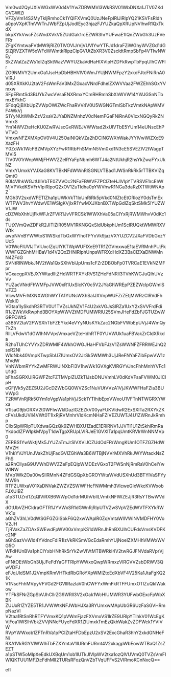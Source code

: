 Vm0wd2QyUXlVWGxWV0d4V1YwZDRWMVl3WkRSV01WbDNXa1JTV0ZKdGVGWlZi
VFZyVm14S2MyTkljRmhoCk1YQlFXVmQ0UzJNeFpIRlJiRlpYQ21KSVFsRldh
a0poVXpKTmVWTnJWbFZpUjJodlEyc3hjazFJYUZkaQpXRUpNVlhwR1QxTkdX
bkpXYkVwcFZsWndXVkV5ZUdGak1rcEZWR3hrYUFwaE1IQnZWbGh3UzFVeFRr
ZFgKYmtwaFVtMW9jRlZ0TlVOVlJrVjVUVlYwYTFJd1draFZiWGhyWVZGd1dG
SlZjRVZXTW5oWFdWWmtkRlpzClpGVUtZbXR3V0ZscldtRmpSbFp4VTIwNWEy
SkZWalZaZWs1dlZqSktWazVWYUZkaVdHaHlXVlpHZDFkRwpTbFpqUlhCWFlr
ZG9NMVY2UmxOa1JscHpDbHBHVlV0WmJYUjNWMFpzY2xkdFJtcFNiRnA0VlRJ
d05XRXkKU2taV2FsWmFaV3MxZGxacVNrdFdhelZXWVVaa2FWZEhhSGxYVmxw
SFpERmtSd3BUYkZwcVVsaENXRmxYCmRHRmhSbXhWVW14YWJGSnNTbmxEYkhC
SFdqQjBXbUpZVWpOWlZWcFhaRVV4V0U5WGNGTmlSbTkzVmtkNApWMVF4WkVj
S1YyNUtWMkZzV2xaV2JYaDNZMnhzV0dNemFGaFNiRnA0VlcxNGQyRkZNVmxS
Ym14WVZteHcKU0ZwRVJscGxRWEJVWWtad2IxUlVTbE5YUm14eUNscEhPVTVO
VmxwNFZXMXpOV0V4U25OalNIQkVZa2hDClNGWXhWakJYYlVwWlZXcE9XazFH
Y0ZoWk1WcFBZMVpXYzFwR1RtbFhSMmN5Vm0xd1N3cE5SVEZIV2tWagpTMVl5
TlV0V01rWnpWMjFHWVZZelRYaFpNbmh6WTJ4a2NtUkhjR2hsYkZwaFYxUkNZ
VmxYUmxkYVJXaG8KVTBkNFdWWnRlSGNLVTBad1JWSnRkRk5rTTBKVlZqQmtO
R0l4VlhkWGJtUllVbTE0ZVVOc2NFaFBWVFZPClZteHJlVlpYTVRSVE1rcEhW
MjVPVkdKSVFrVlpiRlpoQ2xOV1ZuTldha0pYWVhwR1NGa3daRzlXTWtWNApZ
MGh3V2sxdWFETlZha1pUWkVkT1IxUnRiRk5pVkd0NlZtcEtORlozY0dsTmEx
WTFWV3hvYWdwVE1WSlgKVjIxR1YwMXJXbnBXTWpGdlZqSktSMk5IYUZWV1JW
cDZWbXhhUjFkWFJrZFViR1JvVFRCSk1WWXhVa05aClYxRjRWMWhvV0dKc1ds
TUtXVmQwZDFkR2JITlZiR05MV1RKNGQxSldUbkphUm1SclRUQktWMWRXVWtk
awpNVnBYWWtoS1lWSkdTbGxWYlhoTFYxVk9jazVXYUZCV2JXaFVDbGxzYUc5
V01WcFlUVlJTVlUxclZqUlYKTWpWUFlXeE9TR1ZGVmxwaE1taEVRMnhPUjFk
WWFGZGhhMHBaV1d4V2QxZHNiRlphUnpsWFRXdHdXZ3BaClZXaDNWMnN4ZFdG
SVNtRlNWbkJNV2tWa1QxSXhVblJpUms1cFZrZDBObFp0TVRCaE1EVkNZMFpr
VGxacgpXVEJXYWtadlltZHdWRTFXYkRVS1ZHeFdNRll3TVhKWGJuQlhUVzVv
YUZacVNrdFhWMFpJVW0xR1UxSlcKY0c5V2JYaGhWREpPZEZWclpGWmlSVFZ3
VlcwMVFrMXNXWGhWYTA1YUNsWXhSalJXVnpWUFZrZEtjMWRzClRVdFhWekI0
VGtaa1IySkdhR3RTV0U1TVZsUkNZV1F4U2xkVGJsSlRZa1UxY2xSVVFrdFdi
R1JZWkVkRwphd3BOYXpWWVZtMDFUMWRIU25SVmJHeFdZbFJGTUZwWGRFOWtS
a3B5V2taV2FWSXhTbFZEYkd4eVYyNUsKYkZac2NGbFVWbEpUVjJ4WmQyTkZh
RllLVFdwV1dGWlhNVVpsVmxaeVZteHdhRTF0YUVWUk1uaFBVakZrCldXRkda
R2hoTUhCYVYxZDRWMlF4WkhOWGJHaHFVbFJzV1ZsWWNFZFRRWEJhQ2sxR2NI
WldNbk40VmpKTwpSbUZIUmxOV2JrSk5WMWh3UjJReFNYaFZibEpwVW1zMVdW
VnNWbmRYYkZwMFRWUlNXbFl3V1hwWk1GVXgKVlRGYVJncFhhMnhYVFc1U1dG
bFhaSGRXUlRGWFZtcFZTMVpIZUZkTlJsbDNUVmhLV0dKdVFsaFVWM0JIClpH
eGFjVk5yZEZSU2JGcDZWbGQ0WVZSc1NuVUtVVzA1VjJKWWFHaFZla3BUVWpG
T2RWVnRjRk5OYm1oVgpWa1phVjJSck1YTlhibEpxVWxoU1VFTnNTWGRXYWxa
V1lsaG9jbGRXV2t0WFIwWklDazlGZEZkV00yaFUKVldwR2ExSXlTa2RXYkZK
cFVsUkdUVll4VWt0T1IxRjRVMnhrVldKcmNHaFZiVEZUWTJ4U1ZWRnJkRmhp
ClIxSlpWRlpTUXdwaGQzQk9ZWHBXU1ZadE1ERlRNV1JJVTI1U1ZtSkhlRmRa
YkdodlZFWlpkMVpyT1dwTgpXRUpLVlRJeE1GVXlTa1pqUmtKRVlrWnNNMVp0
ZERBS1YwWktjMk5JYUZaTmJrSlVXVlJCZUdOdFRrWmgKUm1OTFZGZHdWMVZH
V1hkYVJYUnJVakZhUjFadGVIZGhWa3B6WTBjNVVrMXVhRkJWYWtackNsZFhS
a2RhClIyaG9UVWhDWVZZeFpEQlpWMDEzVGxoT2FWSnNjRmRaV0hCelYwWlNW
MVp1WkZOa00wSllRMnN4ZFdGSQpXbGROYWtaWVdUSXhUd3BTYlVaSFYyMW9h
RTFZUWxaV01XaDNVakZWZVZSWWFHcFNWMmh3VlcweGIxWkcKVWxobFJXUlBZ
a1p3TUZrd1ZqQlViRXB6WWpOd1drMUhVbllLVmtkNFlWZEJjR3RsYTBwWVdX
dGtUbVZHCldraGFTR1JYVWxSR1dGWnRjRlpUTVZwSVpVZEdWVTFXYkRWVk1u
aGhZV3hLV0dWSGFGZGlSbkF6Q2xwWAplR0ZqVmtaWllVWlNVMDFHY0VoV2JH
TjRVakZaZDAxSWEwdFpWV00xVmpKS1dWRnJhRnBXUlhCUFdsVmsKVDFKc2NF
aGhSazVvWld4YVdncFdiR1IzVkRKSmVGcEdaRmhYUjNoelZXMHhVMWxWVG5O
WFdHUnBVa1phClYxbHNhRk5rYkZwVlVtMTBWRkl4V2twRGJFNVdaRVprVjAw
eFNtOEtWbGh3UjJFeFdYaGFTRlpYWWxoQwpWRmxzVlRGVVZsbDRWV3QwVDFJ
eFJqUldSM1J2VmpKRmVHTkdRbGRoYXpWMlZtcEdXbVF4V25Ka1JtaFgKQ21K
V1NscFhhMVpyVFVGd2FGVllRazlaV0hCWFYxWmFkRTFFUmxOTlZuQklWakow
YTFkSFNrZGpSbVJhCllrZG9WRll3V2xOak1WcHlUMWR3YUFwbGExcFpWbXBK
ZUUxR1ZYZE5TR1JVWWtkNFJWbHJXa3RYUmxwMApUbGR6UzFaSGVHRmpNazVI
V2taa1RtSnRhRTFYVmxKQ1pVWmFjazFXVmxVS1lrZE9URlpYTlhkV01WcEgK
VjFoa1lWSlhVbkZVVjNNeFUyeFdXR1ZIUmxkTmEzQkhWakZvZDFWck1YVlVW
RVpYWWxob1ZFTnRVa1pPClZtaHFDbEpzU2xSV2ExcGhaR3hhY2xkdGNHeFNi
RXA1VkRGYVlWWlhTbFZXYmtaV1lURmFURmt4V2xkagpWbEowWTBaQ1ZsZEZT
a1pSTW5oMlpXeEdkUXBqUm1ob1lUTkJlVlpWV2tka1ozQlVUVmQ0TVZsVmFI
WlQKTUU1MFZtcFdhMlI2TURsRFozQnVZbTVqUFFvS2VIRmoKCnNxcQ==

efl